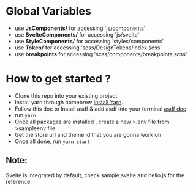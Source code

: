 # Global Variables 

- use **JsComponents/** for accessing 'js/components' 
- use **SvelteComponents/** for accessing 'js/svelte'
- use **StyleComponents/** for accessing 'styles/components'
- use **Token/** for accessing 'scss/DesignTokens/index.scss'
- use **breakpoints** for accessing 'scss/components/breakpoints.scss'


# How to get started ? 

- Clone this repo into your existing project
- Install yarn through homebrew [Install Yarn](https://formulae.brew.sh/formula/yarn/).
- Follow this doc to Install asdf & add asdf into your terminal [asdf doc](https://asdf-vm.com/guide/getting-started.html)
- run `yarn`
- Once all packages are installed , create a new >.env file from >sampleenv file
- Get the store url and theme id that you are gonna work on 
- Once all done, run `yarn start` 


## Note: 
Svelte is integrated by default, check sample.svelte and hello.js for the reference. 